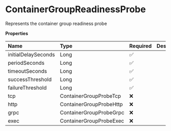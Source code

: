 # ContainerGroupReadinessProbe

Represents the container group readiness probe

**Properties**

| Name                | Type                    | Required | Description |
| :------------------ | :---------------------- | :------- | :---------- |
| initialDelaySeconds | Long                    | ✅       |             |
| periodSeconds       | Long                    | ✅       |             |
| timeoutSeconds      | Long                    | ✅       |             |
| successThreshold    | Long                    | ✅       |             |
| failureThreshold    | Long                    | ✅       |             |
| tcp                 | ContainerGroupProbeTcp  | ❌       |             |
| http                | ContainerGroupProbeHttp | ❌       |             |
| grpc                | ContainerGroupProbeGrpc | ❌       |             |
| exec                | ContainerGroupProbeExec | ❌       |             |
